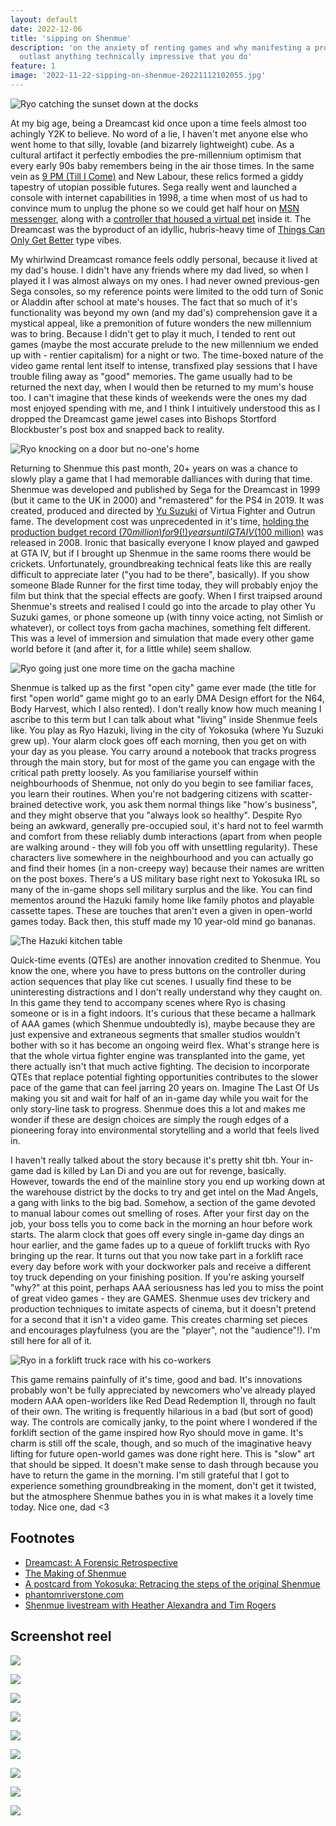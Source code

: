 ```yaml
---
layout: default
date: 2022-12-06
title: 'sipping on Shenmue'
description: 'on the anxiety of renting games and why manifesting a proper vibe will likely
  outlast anything technically impressive that you do'
feature: 1
image: '2022-11-22-sipping-on-shenmue-20221112102055.jpg'
---
```


![Ryo catching the sunset down at the docks](/images/2022-11-22-sipping-on-shenmue-20221112102055.jpg)

At my big age, being a Dreamcast kid once upon a time feels almost too achingly Y2K to believe. No word of a lie, I haven't met anyone else who went home to that silly, lovable (and bizarrely lightweight) cube. As a cultural artifact it perfectly embodies the pre-millennium optimism that every early 90s baby remembers being in the air those times. In the same vein as [9 PM (Till I Come)](https://www.youtube.com/watch?v=5A9OIIapSko&ab_channel=85KasiaD85) and New Labour, these relics formed a giddy tapestry of utopian possible futures. Sega really went and launched a console with internet capabilities in 1998, a time when most of us had to convince mum to unplug the phone so we could get half hour on [MSN messenger](https://www.youtube.com/watch?v=9pzpQrmzFKw&ab_channel=james19892), along with a [controller that housed a virtual pet](https://www.youtube.com/watch?v=GCnJDmrit9U&ab_channel=videogameclipcollect) inside it. The Dreamcast was the byproduct of an idyllic, hubris-heavy time of [Things Can Only Get Better](https://www.youtube.com/watch?v=gi5j7jjhm4M&ab_channel=GreatBritishPolitics) type vibes.

My whirlwind Dreamcast romance feels oddly personal, because it lived at my dad's house. I didn't have any friends where my dad lived, so when I played it I was almost always on my ones. I had never owned previous-gen Sega consoles, so my reference points were limited to the odd turn of Sonic or Aladdin after school at mate's houses. The fact that so much of it's functionality was beyond my own (and my dad's) comprehension gave it a mystical appeal, like a premonition of future wonders the new millennium was to bring. Because I didn't get to play it much, I tended to rent out games (maybe the most accurate prelude to the new millennium we ended up with - rentier capitalism) for a night or two. The time-boxed nature of the video game rental lent itself to intense, transfixed play sessions that I have trouble filing away as "good" memories. The game usually had to be returned the next day, when I would then be returned to my mum's house too. I can't imagine that these kinds of weekends were the ones my dad most enjoyed spending with me, and I think I intuitively understood this as I dropped the Dreamcast game jewel cases into Bishops Stortford Blockbuster's post box and snapped back to reality.

![Ryo knocking on a door but no-one's home](/images/2022-11-22-sipping-on-shenmue-20220717211356.jpg)

Returning to Shenmue this past month, 20+ years on was a chance to slowly play a game that I had memorable dalliances with during that time. Shenmue was developed and published by Sega for the Dreamcast in 1999 (but it came to the UK in 2000) and "remastered" for the PS4 in 2019. It was created, produced and directed by [Yu Suzuki](https://en.wikipedia.org/wiki/Yu_Suzuki) of Virtua Fighter and Outrun fame. The development cost was unprecedented in it's time, [holding the production budget record ($70 million) for 9(!) years until GTA IV ($100 million)](https://www.eurogamer.net/gta-iv-is-most-expensive-game-ever-made#:~:text=Grand%20Theft%20Auto%20IV%20%2D%20%24100,Shenmue%20%2D%20%2470%20million) was released in 2008. Ironic that basically everyone I know played and gawped at GTA IV, but if I brought up Shenmue in the same rooms there would be crickets. Unfortunately, groundbreaking technical feats like this are really difficult to appreciate later ("you had to be there", basically). If you show someone Blade Runner for the first time today, they will probably enjoy the film but think that the special effects are goofy. When I first traipsed around Shenmue's streets and realised I could go into the arcade to play other Yu Suzuki games, or phone someone up (with tinny voice acting, not Simlish or whatever), or collect toys from gacha machines, something felt different. This was a level of immersion and simulation that made every other game world before it (and after it, for a little while) seem shallow.

![Ryo going just one more time on the gacha machine](/images/2022-11-22-sipping-on-shenmue-20221118170507.jpg)

Shenmue is talked up as the first "open city" game ever made (the title for first "open world" game might go to an early DMA Design effort for the N64, Body Harvest, which I also rented). I don't really know how much meaning I ascribe to this term but I can talk about what "living" inside Shenmue feels like. You play as Ryo Hazuki, living in the city of Yokosuka (where Yu Suzuki grew up). Your alarm clock goes off each morning, then you get on with your day as you please. You carry around a notebook that tracks progress through the main story, but for most of the game you can engage with the critical path pretty loosely. As you familiarise yourself within neighbourhoods of Shenmue, not only do you begin to see familiar faces, you learn their routines. When you're not badgering citizens with scatter-brained detective work, you ask them normal things like "how's business", and they might observe that you "always look so healthy". Despite Ryo being an awkward, generally pre-occupied soul, it's hard not to feel warmth and comfort from these reliably dumb interactions (apart from when people are walking around - they will fob you off with unsettling regularity). These characters live somewhere in the neighbourhood and you can actually go and find their homes (in a non-creepy way) because their names are written on the post boxes. There's a US military base right next to Yokosuka IRL so many of the in-game shops sell military surplus and the like. You can find mementos around the Hazuki family home like family photos and playable cassette tapes. These are touches that aren't even a given in open-world games today. Back then, this stuff made my 10 year-old mind go bananas.

![The Hazuki kitchen table](/images/2022-11-22-sipping-on-shenmue-20221112115904.jpg)

Quick-time events (QTEs) are another innovation credited to Shenmue. You know the one, where you have to press buttons on the controller during action sequences that play like cut scenes. I usually find these to be uninteresting distractions and I don't really understand why they caught on. In this game they tend to accompany scenes where Ryo is chasing someone or is in a fight indoors. It's curious that these became a hallmark of AAA games (which Shenmue undoubtedly is), maybe because they are just expensive and extraneous segments that smaller studios wouldn't bother with so it has become an ongoing weird flex. What's strange here is that the whole virtua fighter engine was transplanted into the game, yet there actually isn't that much active fighting. The decision to incorporate QTEs that replace potential fighting opportunities contributes to the slower pace of the game that can feel jarring 20 years on. Imagine The Last Of Us making you sit and wait for half of an in-game day while you wait for the only story-line task to progress. Shenmue does this a lot and makes me wonder if these are design choices are simply the rough edges of a pioneering foray into environmental storytelling and a world that feels lived in.

I haven't really talked about the story because it's pretty shit tbh. Your in-game dad is killed by Lan Di and you are out for revenge, basically. However, towards the end of the mainline story you end up working down at the warehouse district by the docks to try and get intel on the Mad Angels, a gang with links to the big bad. Somehow, a section of the game devoted to manual labour comes out smelling of roses. After your first day on the job, your boss tells you to come back in the morning an hour before work starts. The alarm clock that goes off every single in-game day dings an hour earlier, and the game fades up to a queue of forklift trucks with Ryo bringing up the rear. It turns out that you now take part in a forklift race every day before work with your dockworker pals and receive a different toy truck depending on your finishing position. If you're asking yourself "why?" at this point, perhaps AAA seriousness has led you to miss the point of great video games - they are GAMES. Shenmue uses dev trickery and production techniques to imitate aspects of cinema, but it doesn't pretend for a second that it isn't a video game. This creates charming set pieces and encourages playfulness (you are the "player", not the "audience"!). I'm still here for all of it.

![Ryo in a forklift truck race with his co-workers](/images/2022-11-22-sipping-on-shenmue-20221118123623.jpg)

This game remains painfully of it's time, good and bad. It's innovations probably won't be fully appreciated by newcomers who've already played modern AAA open-worlders like Red Dead Redemption II, through no fault of their own. The writing is frequently hilarious in a bad (but sort of good) way. The controls are comically janky, to the point where I wondered if the forklift section of the game inspired how Ryo should move in game. It's charm is still off the scale, though, and so much of the imaginative heavy lifting for future open-world games was done right here. This is "slow" art that should be sipped. It doesn't make sense to dash through because you have to return the game in the morning. I'm still grateful that I got to experience something groundbreaking in the moment, don't get it twisted, but the atmosphere Shenmue bathes you in is what makes it a lovely time today. Nice one, dad <3

## Footnotes

- [Dreamcast: A Forensic Retrospective](https://www.eurogamer.net/dreamcast-a-forensic-retrospective-article)
- [The Making of Shenmue](https://readonlymemory.vg/the-making-of-shenmue/)
- [A postcard from Yokosuka: Retracing the steps of the original Shenmue](https://www.eurogamer.net/shenmue-retrospective)
- [phantomriverstone.com](https://www.phantomriverstone.com/)
- [Shenmue livestream with Heather Alexandra and Tim Rogers](https://www.youtube.com/watch?v=fcx-EF0fgNk)

## Screenshot reel

![](/images/2022-11-22-sipping-on-shenmue-20221111112629.jpg)

![](/images/2022-11-22-sipping-on-shenmue-20221114213919.jpg)

![](/images/2022-11-22-sipping-on-shenmue-20221111114238.jpg)

![](/images/2022-11-22-sipping-on-shenmue-20221111115144.jpg)

![](/images/2022-11-22-sipping-on-shenmue-20221111164708.jpg)

![](/images/2022-11-22-sipping-on-shenmue-20221112120204.jpg)

![](/images/2022-11-22-sipping-on-shenmue-20221113175912.jpg)

![](/images/2022-11-22-sipping-on-shenmue-20221118164906.jpg)

![](/images/2022-11-22-sipping-on-shenmue-20221118170056.jpg)